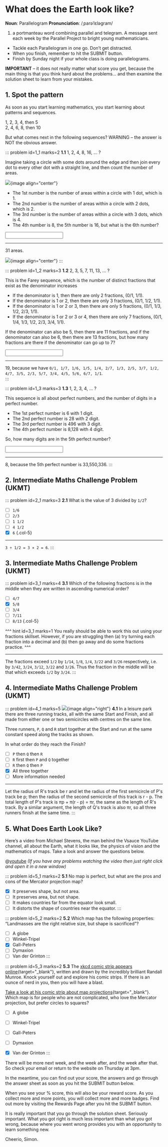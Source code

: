 # What does the Earth look like?

<div class="dictionary">

__Noun__: Parallelogram
__Pronunciation__: /ˌparəˈlɛləɡram/

1. a portmanteau word combining parallel and telegram. A message sent each
week by the Parallel Project to bright young mathematicians.

</div>

* Tackle each Parallelogram in one go. Don’t get distracted.
* When you finish, remember to hit the SUBMIT button.
*	Finish by Sunday night if your whole class is doing parallelograms.

__IMPORTANT__ – it does not really matter what score you get, because the main thing is that you think hard about the problems... and then examine the solution sheet to learn from your mistakes.


## 1. Spot the pattern

As soon as you start learning mathematics, you start learning about patterns and sequences.  

1, 2, 3, 4, then 5  
2, 4, 6, 8, then 10  

But what comes next in the following sequences? WARNING – the answer is NOT the obvious answer.  

::: problem id=1_1 marks=2
__1.1__ 1, 2, 4, 8, 16, ... ?  

Imagine taking a circle with some dots around the edge and then join every dot to every other dot with a straight line, and then count the number of areas.

![](/resources/10-20-earth-look-like/1-pattern.gif){image align="center"}

- The 1st number is the number of areas within a circle with 1 dot, which is 1.  
- The 2nd number is the number of areas within a circle with 2 dots, which is 2.
- The 3rd number is the number of areas within a circle with 3 dots, which is 4.
- The 4th number is 8, the 5th number is 16, but what is the 6th number?

<input solution="31"/>

---

31 areas.  

![](/resources/10-20-earth-look-like/1-pattern-answer.jpg){image align="center"}
:::

::: problem id=1_2 marks=3
__1.2__ 2, 3, 5, 7, 11, 13, ... ?  

This is the Farey sequence, which is the number of distinct fractions that exist as the denominator increases  

- If the denominator is 1, then there are only 2 fractions, (0/1,  1/1).
- If the denominator is 1 or 2, then there are only 3 fractions, (0/1,  1/2,  1/1).
- If the denominator is 1 or 2 or 3, then there are only 5 fractions, (0/1,  1/3,  1/2,  2/3,  1/1).
- If the denominator is 1 or 2 or 3 or 4, then there are only 7 fractions, (0/1,  1/4,  1/3,  1/2,  2/3,  3/4,  1/1).  

If the denominator can also be 5, then there are 11 fractions, and if the denominator can also be 6, then there are 13 fractions, but how many fractions are there if the denominator can go up to 7?

<input solution="19"/>

---

19, because we have `0/1, 1/7, 1/6, 1/5, 1/4, 2/7, 1/3, 2/5, 3/7, 1/2, 4/7, 3/5, 2/3, 5/7, 3/4, 4/5, 5/6, 6/7, 1/1`.  
:::

::: problem id=1_3 marks=3
__1.3__ 1, 2, 3, 4, ... ?  

This sequence is all about perfect numbers, and the number of digits in a perfect number.  

- The 1st perfect number is 6 with 1 digit.
- The 2nd perfect number is 28 with 2 digit.
- The 3rd perfect number is 496 with 3 digit.
- The 4th perfect number is 8,128 with 4 digit.  

So, how many digits are in the 5th perfect number?

<input solution="8"/>

---

8, because the 5th perfect number is 33,550,336.
:::


## 2. Intermediate Maths Challenge Problem (UKMT)
<!--- (2003) Q1 --->

::: problem id=2_1 marks=3
__2.1__ What is the value of 3 divided by `1/2`?

* [ ] `1/6`
* [ ] `2/3`
* [ ] `1 1/2`
* [ ] `4 1/2`
* [x] `6`
{.col-5}

---

`3 ÷ 1/2 = 3 × 2 = 6`.
:::


## 3.	Intermediate Maths Challenge Problem (UKMT)
<!--- (2003) Q11 --->

::: problem id=3_1 marks=4
__3.1__ Which of the following fractions is in the middle when they are written in ascending numerical order?

* [ ] `4/7`
* [x] `5/8`
* [ ] `3/4`
* [ ] `7/11`
* [ ] `8/13`
{.col-5}

^^^ hint id=3_1 marks=1
You really should be able to work this out using your fractions skillset. However, if you are struggling then (a) try turning each fraction into a decimal and (b) then go away and do some fractions practice.
^^^

---

The fractions exceed `1/2` by `1/14`, `1/8`, `1/4`, `3/22` and `3/26` respectively, i.e. by `3/42`, `3/24`, `3/12`, `3/22` and `3/26`. Thus the fraction in the middle will be that which exceeds `1/2` by `3/24`.
:::


## 4.	Intermediate Maths Challenge Problem (UKMT)
<!--- (2003) Q21 --->

::: problem id=4_1 marks=5
![](/resources/10-20-earth-look-like/4-park.jpg){image align="right"}
__4.1__ In a leisure park there are three running tracks, all with the same Start and Finish, and all made from either one or two semicircles with centres on the same line.  

Three runners, `P`, `Q` and `R` start together at the Start and run at the same constant speed along the tracks as shown.  

In what order do they reach the Finish?  

* [ ] `P` then `Q` then `R`
* [ ] `R` first then `P` and `Q` together
* [ ] `R` then `Q` then `P`
* [x] All three together
* [ ] More information needed

---

Let the radius of R's track be r and let the radius of the first semicircle of P's track be p; then the radius of the second semicircle of this track is r - p. The total length of P's track is πp + π(r - p) = πr, the same as the length of R's track. By a similar argument, the length of Q's track is also πr, so all three runners finish at the same time.
:::


## 5.	What Does Earth Look Like?

Here’s a video from Michael Stevens, the man behind the Vsauce YouTube channel, all about the Earth, what it looks like, the physics of vision and the mathematics of maps. Take a look and answer the questions below.  

@[youtube](2lR7s1Y6Zig?rel=0) _(If you have any problems watching the video then just right click and open it in a new window)_

::: problem id=5_1 marks=2
__5.1__ No map is perfect, but what are the pros and cons of the Mercator projection map?

* [x] It preserves shape, but not area.
* [ ] It preserves area, but not shape.
* [ ] It makes countries far from the equator look small.
* [ ] It distorts the shape of countries near the equator.
:::

::: problem id=5_2 marks=2
__5.2__ Which map has the following properties: “Landmasses are the right relative size, but shape is sacrificed”?

* [ ] A globe
* [ ] Winkel-Tripel
* [x] Gall-Peters
* [ ] Dymaxion
* [ ] Van der Grinton
:::

::: problem id=5_3 marks=2
__5.3__ The [xkcd comic strip appears online](https://xkcd.com/){target="_blank"}, written and drawn by the incredibly brilliant Randall Munroe. Knock yourself out and explore his comic strips. If there is an ounce of nerd in you, then you will have a blast.  

[Take a look at his comic strip about map projections](https://xkcd.com/977/){target="_blank"}. Which map is for people who are not complicated, who love the Mercator projection, but prefer circles to squares?

* [ ] A globe
* [ ] Winkel-Tripel
* [ ] Gall-Peters
* [ ] Dymaxion
* [x] Van der Grinton
:::



There will be more next week, and the week after, and the week after that. So check your email or return to the website on Thursday at 3pm.  

In the meantime, you can find out your score, the answers and go through the answer sheet as soon as you hit the SUBMIT button below.

When you see your % score, this will also be your reward score. As you collect more and more points, you will collect more and more badges. Find out more by visiting the Rewards Page after you hit the SUBMIT button.

It is really important that you go through the solution sheet. Seriously important. What you got right is much less important than what you got wrong, because where you went wrong provides you with an opportunity to learn something new.

Cheerio,
Simon.
